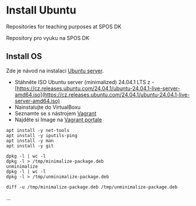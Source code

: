 # Install Ubuntu
Repositories for teaching purposes at SPOS DK

Repository pro vyuku na SPOS DK

## Install OS

Zde je návod na instalaci [Ubuntu server](https://ubuntu.com/tutorials/install-ubuntu-server#1-overview).

- Stáhněte ISO Ubuntu server (minimalized) 24.04.1 LTS z - [https://cz.releases.ubuntu.com/24.04.1/ubuntu-24.04.1-live-server-amd64.iso](https://cz.releases.ubuntu.com/24.04.1/ubuntu-24.04.1-live-server-amd64.iso)
- Nainstalujte do VirtualBoxu
- Seznamte se s nástrojem [Vagrant](https://www.vagrantup.com)
- Najděte si Image na [Vagrant portale](https://portal.cloud.hashicorp.com/vagrant/discover)

```console
apt install -y net-tools
apt install -y iputils-ping
apt install -y man
apt install -y git

dpkg -l | wc -l
dpkg -l > /tmp/minimalize-package.deb
unminimalize
dpkg -l | wc -l
dpkg -l > /tmp/unminimalize-package.deb

diff -u /tmp/minimalize-package.deb /tmp/unminimalize-package.deb
```
...